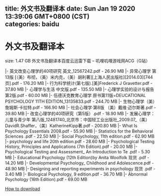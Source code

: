 
title: 外文书及翻译本
date: Sun Jan 19 2020 13:39:06 GMT+0800 (CST)    
categories: baidu
---

# 外文书及翻译本
size: 1.47 GB
 外文书及翻译本百度云迅雷下载 – 叽哩叽哩游戏网ACG（G站）
 
|- 英文改变心理学的40项研究  英文_12567242.pdf - 26.90 MB
|- 异常心理学  第13版 [（美）布彻，（美）米内克，（美）胡利著][上海人民出版社][2014.03][744页].pdf - 176.20 MB
|- 行为科学统计(第七版).[美]Frederick J Gravetter.pdf - 37.80 MB
|- 心理学与生活 中文版.pdf - 135.50 MB
|- 心理学实验的设计与报告  第2版.pdf - 60.00 MB
|- 伍德沃克教育心理学  原书第11版=DEUCATIONAL PSYCHOLOGY 11TH EDITION_13135833.pdf - 244.70 MB
|- 生物心理学（美）詹姆斯·卡拉特.pdf - 166.90 MB
|- 社会心理学·第8版 （美）戴维·迈尔斯著.pdf - 39.80 MB
|- 改变心理学的40项研究（第5版）.pdf - 18.90 MB
|- 发展心理学：儿童与青少年 第八版_12481740_北京市：中国轻工业出版社_2009.07_（美）DavidR.Shaffer，（美）KatherineKipp著.pdf - 200.80 MB
|- What Is Psychology  Essentials 2008.pdf - 55.90 MB
|- Statistics for the Behavioral Sciences .pdf - 22.50 MB
|- Social Psychology, 11th edition.pdf - 62.90 MB
|- psychology and life 20th edition.pdf - 28.60 MB
|- Psychological Testing History, Principles and Applications (7th Edition).pdf - 20.00 MB
|- Psychological Testing and Assessment_ An Introduction to Te .pdf - 5.30 MB
|- Educational Psychology (12th Edition)by Anita Woolfolk 现货 .pdf - 14.20 MB
|- Developmental Psychology_ Childhood and Adolescence.pdf - 48.90 MB
|- Designing and reporting experiments in psychology 现货 .pdf - 3.40 MB
|- Biological Psychology, 9 edition.pdf - 36.70 MB
|- Abnormal Psychology (16th Edition).pdf - 69.00 MB

[How to download](https://bpcam.bemobtrk.com/go/2ceec3aa-1ca2-46d6-b9ff-aaa5c184517c?jno=394)
